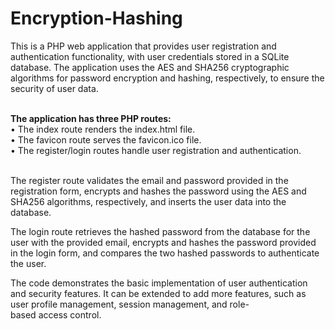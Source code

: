 # Encryption-Hashing<br>
This is a PHP web application that provides user registration and authentication functionality, with user credentials stored in a SQLite database. The application uses the AES and SHA256 cryptographic algorithms for password encryption and hashing, respectively, to ensure the security of user data.<br><br>

__The application has three PHP routes:__<br>
• The index route renders the index.html file.<br>
• The favicon route serves the favicon.ico file.<br>
• The register/login routes handle user registration and authentication.<br><br>

The register route validates the email and password provided in the registration form, encrypts and hashes the password using the AES and SHA256 algorithms, respectively, and inserts the user data into the database.

The login route retrieves the hashed password from the database for the user with the provided email, encrypts and hashes the password provided in the login form, and compares the two hashed passwords to authenticate the user.

The code demonstrates the basic implementation of user authentication and security features. It can be extended to add more features, such as user profile management, session management, and role-based access control.
